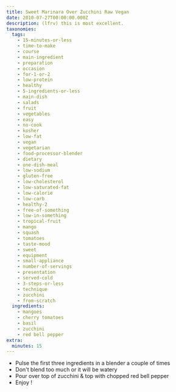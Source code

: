 ```yaml
---
title: Sweet Marinara Over Zucchini Raw Vegan
date: 2010-07-27T00:00:00.000Z
description: (lfrv) this is most excellent.
taxonomies:
  tags:
    - 15-minutes-or-less
    - time-to-make
    - course
    - main-ingredient
    - preparation
    - occasion
    - for-1-or-2
    - low-protein
    - healthy
    - 5-ingredients-or-less
    - main-dish
    - salads
    - fruit
    - vegetables
    - easy
    - no-cook
    - kosher
    - low-fat
    - vegan
    - vegetarian
    - food-processor-blender
    - dietary
    - one-dish-meal
    - low-sodium
    - gluten-free
    - low-cholesterol
    - low-saturated-fat
    - low-calorie
    - low-carb
    - healthy-2
    - free-of-something
    - low-in-something
    - tropical-fruit
    - mango
    - squash
    - tomatoes
    - taste-mood
    - sweet
    - equipment
    - small-appliance
    - number-of-servings
    - presentation
    - served-cold
    - 3-steps-or-less
    - technique
    - zucchini
    - from-scratch
  ingredients:
    - mangoes
    - cherry tomatoes
    - basil
    - zucchini
    - red bell pepper
extra:
  minutes: 15
---
```

 - Pulse the first three ingredients in a blender a couple of times
 - Don't blend too much or it will be watery
 - Pour over top of zucchini & top with chopped red bell pepper
 - Enjoy !
